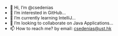 - 👋 Hi, I’m @csedenias
- 👀 I’m interested in GitHub...
- 🌱 I’m currently learning IntelliJ...
- 💞️ I’m looking to collaborate on Java Applications...
- 📫 How to reach me? by email: csedenias@ust.hk

<!---
csedenias/csedenias is a ✨ special ✨ repository because its `README.md` (this file) appears on your GitHub profile.
You can click the Preview link to take a look at your changes.
--->

